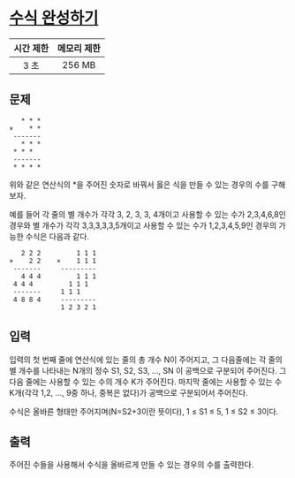 # [수식 완성하기](https://www.acmicpc.net/problem/10421)

| 시간 제한 | 메모리 제한 |
| :-------: | :---------: |
| 3 초      | 256 MB      |

## 문제

```
   * * *
×    * *
 -------
   * * *
 * * *
 -------
 * * * *
```

위와 같은 연산식의 \*을 주어진 숫자로 바꿔서 옳은 식을 만들 수 있는 경우의 수를 구해보자.

예를 들어 각 줄의 별 개수가 각각 3, 2, 3, 3, 4개이고 사용할 수 있는 수가 2,3,4,6,8인 경우와 별 개수가 각각 3,3,3,3,3,5개이고 사용할 수 있는 수가 1,2,3,4,5,9인 경우의 가능한 수식은 다음과 같다.

```
   2 2 2         1 1 1
×    2 2    ×    1 1 1
 -------     ---------
   4 4 4         1 1 1
 4 4 4         1 1 1
 -------     1 1 1
 4 8 8 4     ---------
             1 2 3 2 1
```


## 입력

입력의 첫 번째 줄에 연산식에 있는 줄의 총 개수 N이 주어지고, 그 다음줄에는 각 줄의 별 개수를 나타내는 N개의 정수 S1, S2, S3, …, SN 이 공백으로 구분되어 주어진다. 그 다음 줄에는 사용할 수 있는 수의 개수 K가 주어진다. 마지막 줄에는 사용할 수 있는 수 K개(각각 1,2, …, 9중 하나, 중복은 없다)가 공백으로 구분되어서 주어진다.

수식은 올바른 형태만 주어지며(N=S2+3이란 뜻이다), 1 ≤ S1 ≤ 5, 1 ≤ S2 ≤ 3이다.


## 출력

주어진 수들을 사용해서 수식을 올바르게 만들 수 있는 경우의 수를 출력한다.

